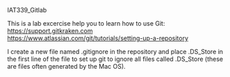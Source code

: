 IAT339_Gitlab


This is a lab excercise help you to learn how to use Git: https://support.gitkraken.com
https://www.atlassian.com/git/tutorials/setting-up-a-repository

I create a new file named .gitignore in the repository and 
place  .DS_Store in the first line of the file to set up git to 
ignore all files called .DS_Store (these are files often generated by the Mac OS).
